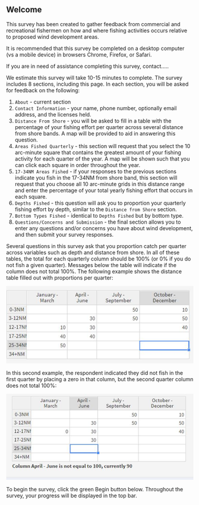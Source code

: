 ## Welcome

This survey has been created to gather feedback from commercial and recreational fishermen on how and where fishing activities occurs relative to proposed wind development areas.

It is recommended that this survey be completed on a desktop computer (vs a mobile device) in browsers Chrome, Firefox, or Safari.

If you are in need of assistance completing this survey, contact.....

We estimate this survey will take 10-15 minutes to complete. The survey includes 8 sections, including this page. In each section, you will be asked for feedback on the following:

1. `About` - current section
2. `Contact Information` - your name, phone number, optionally email address, and the licenses held.
3. `Distance From Shore` - you will be asked to fill in a table with the percentage of your fishing effort per quarter across several distance from shore bands. A map will be provided to aid in answering this question.
4. `Areas Fished Quarterly` - this section will request that you select the 10 arc-minute square that contains the greatest amount of your fishing activity for each quarter of the year. A map will be shown such that you can click each square in order throughout the year.
5. `17-34NM Areas Fished` - if your responses to the previous sections indicate you fish in the 17-34NM from shore band, this section will request that you choose all 10 arc-minute grids in this distance range and enter the percentage of your total yearly fishing effort that occurs in each square.
6. `Depths Fished` - this question will ask you to proportion your quarterly fishing effort by depth, similar to the `Distance from Shore` section.
7. `Bottom Types Fished` - identical to `Depths Fished` but by bottom type.
8. `Questions/Concerns and Submission` - the final section allows you to enter any questions and/or concerns you have about wind development, and then submit your survey responses.

Several questions in this survey ask that you proportion catch per quarter across variables such as depth and distance from shore. In all of these tables, the total for each quarterly column should be 100% (or 0% if you do not fish a given quarter). Messages below the table will indicate if the column does not total 100%. The following example shows the distance table filled out with proportions per quarter:

![Example Correctly Filled Out Proportional Table](/wind_survey_imgs/prop_table_example.jpg?raw=true)

In this second example, the respondent indicated they did not fish in the first quarter by placing a zero in that column, but the second quarter column does not total 100%:

![Example Incorrectly Filled Out Proportional Table](/wind_survey_imgs/prop_table_example2.jpg?raw=true)

To begin the survey, click the green Begin button below. Throughout the survey, your progress will be displayed in the top bar.
